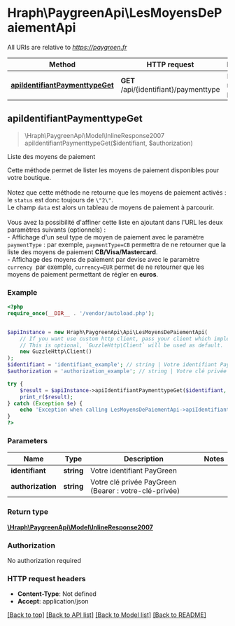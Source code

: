 # Hraph\PaygreenApi\LesMoyensDePaiementApi

All URIs are relative to *https://paygreen.fr*

Method | HTTP request | Description
------------- | ------------- | -------------
[**apiIdentifiantPaymenttypeGet**](LesMoyensDePaiementApi.md#apiIdentifiantPaymenttypeGet) | **GET** /api/{identifiant}/paymenttype | Liste des moyens de paiement



## apiIdentifiantPaymenttypeGet

> \Hraph\PaygreenApi\Model\InlineResponse2007 apiIdentifiantPaymenttypeGet($identifiant, $authorization)

Liste des moyens de paiement

Cette méthode permet de lister les moyens de paiement disponibles pour votre boutique.<br /> <br /> Notez que cette méthode ne retourne que les moyens de paiement activés&nbsp;: le `status` est donc toujours de `\"2\"`.<br /> Le champ `data` est alors un tableau de moyens de paiement à parcourir.<br /> <br /> Vous avez la possibilité d'affiner cette liste en ajoutant dans l'URL les deux paramètres suivants (optionnels)&nbsp;:<br /> - Affichage d'un seul type de moyen de paiement avec le paramètre `paymentType`&nbsp;: par exemple, `paymentType=CB` permettra de ne retourner que la liste des moyens de paiement **CB/Visa/Mastercard**.<br /> - Affichage des moyens de paiement par devise avec le paramètre `currency`&nbsp; par exemple, `currency=EUR` permet de ne retourner que les moyens de paiement permettant de régler en **euros**.

### Example

```php
<?php
require_once(__DIR__ . '/vendor/autoload.php');


$apiInstance = new Hraph\PaygreenApi\Api\LesMoyensDePaiementApi(
    // If you want use custom http client, pass your client which implements `GuzzleHttp\ClientInterface`.
    // This is optional, `GuzzleHttp\Client` will be used as default.
    new GuzzleHttp\Client()
);
$identifiant = 'identifiant_example'; // string | Votre identifiant PayGreen
$authorization = 'authorization_example'; // string | Votre clé privée PayGreen (Bearer : votre-clé-privée)

try {
    $result = $apiInstance->apiIdentifiantPaymenttypeGet($identifiant, $authorization);
    print_r($result);
} catch (Exception $e) {
    echo 'Exception when calling LesMoyensDePaiementApi->apiIdentifiantPaymenttypeGet: ', $e->getMessage(), PHP_EOL;
}
?>
```

### Parameters


Name | Type | Description  | Notes
------------- | ------------- | ------------- | -------------
 **identifiant** | **string**| Votre identifiant PayGreen |
 **authorization** | **string**| Votre clé privée PayGreen (Bearer : votre-clé-privée) |

### Return type

[**\Hraph\PaygreenApi\Model\InlineResponse2007**](../Model/InlineResponse2007.md)

### Authorization

No authorization required

### HTTP request headers

- **Content-Type**: Not defined
- **Accept**: application/json

[[Back to top]](#) [[Back to API list]](../../README.md#documentation-for-api-endpoints)
[[Back to Model list]](../../README.md#documentation-for-models)
[[Back to README]](../../README.md)


